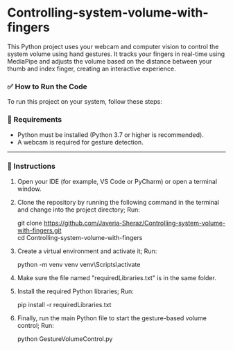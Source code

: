 # Controlling-system-volume-with-fingers

This Python project uses your webcam and computer vision to control the system volume using hand gestures. It tracks your fingers in real-time using MediaPipe and adjusts the volume based on the distance between your thumb and index finger, creating an interactive experience.

### ✅ How to Run the Code

To run this project on your system, follow these steps:

### 🔧 Requirements

* Python must be installed (Python 3.7 or higher is recommended).
* A webcam is required for gesture detection.

---

### 🚀 Instructions

1. Open your IDE (for example, VS Code or PyCharm) or open a terminal window.

2. Clone the repository by running the following command in the terminal and change into the project directory; Run:

   git clone https://github.com/Javeria-Sheraz/Controlling-system-volume-with-fingers.git  
   cd Controlling-system-volume-with-fingers  



4. Create a virtual environment and activate it; Run:

   python -m venv venv
   venv\Scripts\activate  

   

5. Make sure the file named "requiredLibraries.txt" is in the same folder.

6. Install the required Python libraries; Run:

   pip install -r requiredLibraries.txt


   

7. Finally, run the main Python file to start the gesture-based volume control; Run:

   python GestureVolumeControl.py


